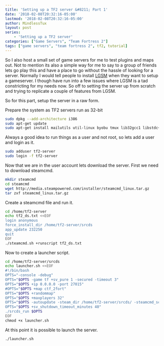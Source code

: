 ```yaml
---
title: 'Setting up a TF2 server &#8211; Part 1'
date: '2018-02-08T20:32:16-05:00'
lastmod: '2018-02-08T20:32:16-05:00'
author: MindlessTux
layout: post
series:
    - 'Setting up a TF2 server'
categories: ["Game Servers", "Team Fortress 2"]
tags: ["game servers", "team fortress 2", tf2, tutorial]
---
```


So I also host a small set of game servers for me to test plugins and maps out. Not to mention its also a simple way for me to say to a group of friends lets go play this and have a place to go without the hassle of looking for a server. Normally I would tell people to install [LGSM](https://gameservermanagers.com/lgsm/tf2server/) when they want to setup a gameserver. I though have run into a few issues where LGSM is a tad constricting for my needs now. So off to setting the server up from scratch and trying to replicate a couple of features from LGSM.

<!--readmore-->

So for this part, setup the server in a raw form.

Prepare the system as TF2 servers run as 32-bit

```bash
sudo dpkg --add-architecture i386
sudo apt-get update
sudo apt-get install mailutils util-linux byobu tmux lib32gcc1 libstdc++6 libstdc++6:i386 libcurl4-gnutls-dev:i386
```

Always a good idea to run things as a user and not root, so lets add a user and login as it.

```bash
sudo adduser tf2-server
sudo login -f tf2-server
```

Now that we are in the user account lets download the server. First we need to download steamcmd.

```bash
mkdir steamcmd
cd steamcmd
wget http://media.steampowered.com/installer/steamcmd_linux.tar.gz
tar zxf steamcmd_linux.tar.gz
```

Create a steamcmd file and run it.

```bash
cd /home/tf2-server
echo tf2_ds.txt <<EOF
login anonymous
force_install_dir /home/tf2-server/srcds
app_update 232250
quit
EOF
./steamcmd.sh +runscript tf2_ds.txt
```


Now to create a launcher script.

```bash
cd /home/tf2-server/srcds
echo launcher.sh <<EOF
#!/bin/bash
OPTS="-console -debug"
OPTS="$OPTS -game tf +sv_pure 1 -secured -timeout 3"
OPTS="$OPTS +ip 0.0.0.0 -port 27015"
#OPTS="$OPTS +map ctf_2fort"
OPTS="$OPTS +randommap"
OPTS="$OPTS +maxplayers 32"
OPTS="$OPTS -autoupdate -steam_dir /home/tf2-server/srcds/ -steamcmd_script /home/tf2-server/steamcmd/tf2_ds.txt"
OPTS="$OPTS +sv_shutdown_timeout_minutes 40"
./srcds_run $OPTS
EOF
chmod +x launcher.sh
```

At this point it is possible to launch the server.

```bash
./launcher.sh
```